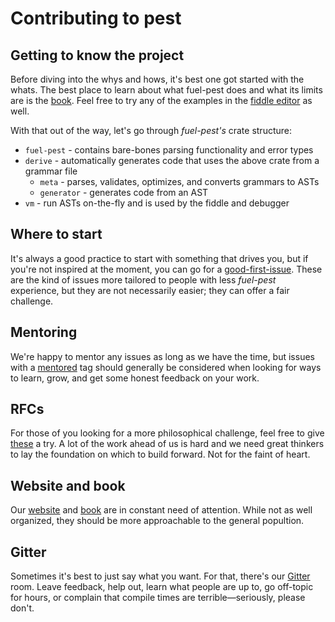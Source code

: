 # Contributing to pest

## Getting to know the project

Before diving into the whys and hows, it's best one got started with the whats. The best place to learn about what fuel-pest does and what its limits are is the [book]. Feel free to try any of the examples in the [fiddle editor] as well.

[book]: https://fuel-pest-parser.github.io/book
[fiddle editor]: https://fuel-pest-parser.github.io/#editor

With that out of the way, let's go through *fuel-pest's* crate structure:

* `fuel-pest` - contains bare-bones parsing functionality and error types
* `derive` - automatically generates code that uses the above crate from a grammar file
  * `meta` - parses, validates, optimizes, and converts grammars to ASTs
  * `generator` - generates code from an AST
* `vm` - run ASTs on-the-fly and is used by the fiddle and debugger

## Where to start

It's always a good practice to start with something that drives you, but if you're not inspired at the moment, you can go for a [good-first-issue]. These are the kind of issues more tailored to people with less *fuel-pest* experience, but they are not necessarily easier; they can offer a fair challenge.

[good-first-issue]: https://github.com/fuel-pest-parser/fuel-pest/issues?q=is%3Aissue+is%3Aopen+label%3Agood-first-issue

## Mentoring

We're happy to mentor any issues as long as we have the time, but issues with a [mentored] tag should generally be considered when looking for ways to learn, grow, and get some honest feedback on your work.

[mentored]: https://github.com/fuel-pest-parser/fuel-pest/issues?q=is%3Aissue+is%3Aopen+label%3Amentored

## RFCs

For those of you looking for a more philosophical challenge, feel free to give [these] a try. A lot of the work ahead of us is hard and we need great thinkers to lay the foundation on which to build forward. Not for the faint of heart.

[these]: https://github.com/fuel-pest-parser/fuel-pest/issues?q=is%3Aissue+is%3Aopen+label%3Aneeds-rfc

## Website and book

Our [website] and [book] are in constant need of attention. While not as well organized, they should be more approachable to the general popultion.

[website]:https://github.com/fuel-pest-parser/site
[book]: https://github.com/fuel-pest-parser/book

## Gitter

Sometimes it's best to just say what you want. For that, there's our [Gitter] room. Leave feedback, help out, learn what people are up to, go off-topic for hours, or complain that compile times are terrible—seriously, please don't.

[Gitter]: https://gitter.im/fuel-pest-parser/fuel-pest
